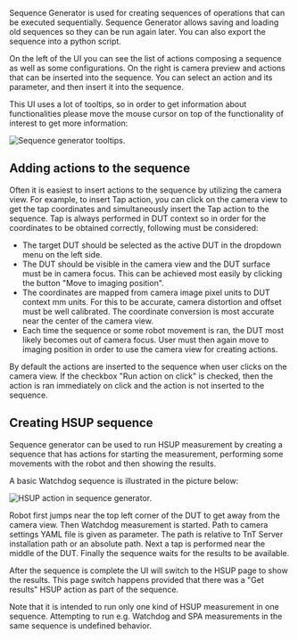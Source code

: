 Sequence Generator is used for creating sequences of operations that can be executed sequentially.
Sequence Generator allows saving and loading old sequences so they can be run again later.
You can also export the sequence into a python script.

On the left of the UI you can see the list of actions composing a sequence as well as some configurations.
On the right is camera preview and actions that can be inserted into the sequence.
You can select an action and its parameter, and then insert it into the sequence.

This UI uses a lot of tooltips, so in order to get information about functionalities
please move the mouse cursor on top of the functionality of interest to get more information:

![Sequence generator tooltips.](ui_help_images/seq_gen_tooltip_example.png "seq_gen_tooltip_example")

## Adding actions to the sequence

Often it is easiest to insert actions to the sequence by utilizing the camera view. For example, to insert Tap
action, you can click on the camera view to get the tap coordinates and simultaneously insert the Tap action to the sequence. Tap is always performed in DUT context so
in order for the coordinates to be obtained correctly, following must be considered:

- The target DUT should be selected as the active DUT in the dropdown menu on the left side.
- The DUT should be visible in the camera view and the DUT surface must be in camera focus. This can be achieved most easily by clicking the button "Move to imaging position".
- The coordinates are mapped from camera image pixel units to DUT context mm units. For this to be accurate, camera distortion and offset must be well calibrated. The coordinate conversion is most accurate near the center of the camera view.
- Each time the sequence or some robot movement is ran, the DUT most likely becomes out of camera focus. User must then again move to imaging position in order to use the camera view for creating actions.

By default the actions are inserted to the sequence when user clicks on the camera view. If the checkbox "Run action on click" is checked, then the action is ran immediately on click and the action is not inserted to the sequence.

## Creating HSUP sequence

Sequence generator can be used to run HSUP measurement by creating a sequence that has actions for starting the measurement, performing some movements with the robot and then showing the results.

A basic Watchdog sequence is illustrated in the picture below:

![HSUP action in sequence generator.](ui_help_images/seq_gen_hsup.png "seq_gen_hsup")

Robot first jumps near the top left corner of the DUT to get away from the camera view. Then Watchdog measurement is started. Path to camera settings YAML file is given as parameter. The path is relative to TnT Server installation path or an absolute path. Next a tap is performed near the middle of the DUT. Finally the sequence waits for the results to be available.

After the sequence is complete the UI will switch to the HSUP page to show the results. This page switch happens provided that there was a "Get results" HSUP action as part of the sequence.

Note that it is intended to run only one kind of HSUP measurement in one sequence. Attempting to run e.g. Watchdog and SPA measurements in the same sequence is undefined behavior.
